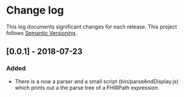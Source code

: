 # Change log

This log documents significant changes for each release.  This project follows
[Semantic Versioning](http://semver.org/).

## [0.0.1] - 2018-07-23
### Added
 - There is a now a parser and a small script (bin/parseAndDisplay.js) which
   prints out a the parse tree of a FHIRPath expression.

